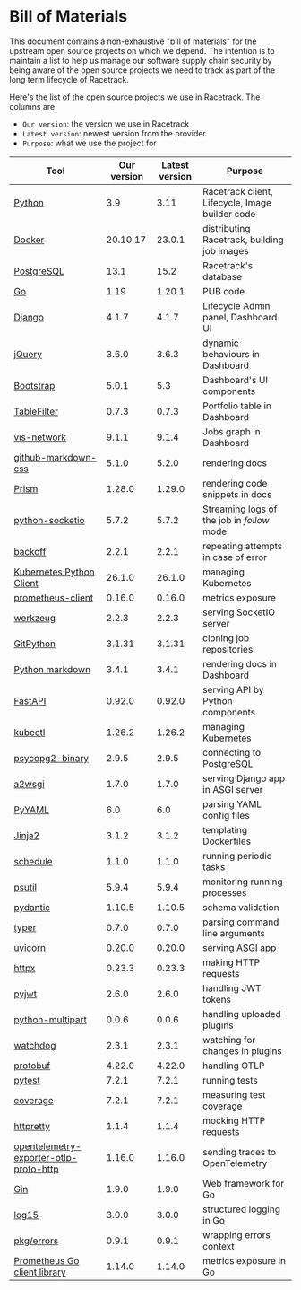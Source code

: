 # Bill of Materials
This document contains a non-exhaustive "bill of materials" for the upstream
open source projects on which we depend. The intention is to maintain a list to
help us manage our software supply chain security by being aware of the open
source projects we need to track as part of the long term lifecycle of
Racetrack.

Here's the list of the open source projects we use in Racetrack.
The columns are:

- `Our version`: the version we use in Racetrack
- `Latest version`: newest version from the provider
- `Purpose`: what we use the project for

| Tool                                                                       | Our version | Latest version | Purpose |
| -------------------------------------------------------------------------- | ------------| ---------------|---------|
| [Python](https://www.python.org/downloads/)                                | 3.9         | 3.11           | Racetrack client, Lifecycle, Image builder code |
| [Docker](https://docs.docker.com/engine/release-notes/)                    | 20.10.17    | 23.0.1         | distributing Racetrack, building job images |
| [PostgreSQL](https://www.postgresql.org/docs/release/)                     | 13.1        | 15.2           | Racetrack's database |
| [Go](https://go.dev/dl/)                                                   | 1.19        | 1.20.1         | PUB code |
| [Django](https://pypi.org/project/Django)                                  | 4.1.7       | 4.1.7          | Lifecycle Admin panel, Dashboard UI |
| [jQuery](https://github.com/jquery/jquery/releases)                        | 3.6.0       | 3.6.3          | dynamic behaviours in Dashboard |
| [Bootstrap](https://getbootstrap.com/docs/versions/)                       | 5.0.1       | 5.3            | Dashboard's UI components |
| [TableFilter](https://github.com/koalyptus/TableFilter/releases)           | 0.7.3       | 0.7.3          | Portfolio table in Dashboard |
| [vis-network](https://github.com/visjs/vis-network)                        | 9.1.1       | 9.1.4          | Jobs graph in Dashboard |
| [github-markdown-css](https://github.com/sindresorhus/github-markdown-css) | 5.1.0       | 5.2.0          | rendering docs |
| [Prism](https://github.com/PrismJS/prism/)                                 | 1.28.0      | 1.29.0         | rendering code snippets in docs |
| [python-socketio](https://pypi.org/project/python-socketio/)               | 5.7.2       | 5.7.2          | Streaming logs of the job in *follow* mode |
| [backoff](https://pypi.org/project/backoff/)                               | 2.2.1       | 2.2.1          | repeating attempts in case of error |
| [Kubernetes Python Client](https://pypi.org/project/kubernetes/)           | 26.1.0      | 26.1.0         | managing Kubernetes |
| [prometheus-client](https://pypi.org/project/prometheus-client/)           | 0.16.0      | 0.16.0         | metrics exposure |
| [werkzeug](https://pypi.org/project/Werkzeug/)                             | 2.2.3       | 2.2.3          | serving SocketIO server |
| [GitPython](https://pypi.org/project/GitPython/)                           | 3.1.31      | 3.1.31         | cloning job repositories |
| [Python markdown](https://pypi.org/project/Markdown/)                      | 3.4.1       | 3.4.1          | rendering docs in Dashboard |
| [FastAPI](https://github.com/tiangolo/fastapi)                             | 0.92.0      | 0.92.0         | serving API by Python components |
| [kubectl](https://github.com/kubernetes/kubectl)                           | 1.26.2      | 1.26.2         | managing Kubernetes |
| [psycopg2-binary](https://pypi.org/project/psycopg2-binary/)               | 2.9.5       | 2.9.5          | connecting to PostgreSQL |
| [a2wsgi](https://pypi.org/project/a2wsgi/)                                 | 1.7.0       | 1.7.0          | serving Django app in ASGI server |
| [PyYAML](https://pypi.org/project/PyYAML/)                                 | 6.0         | 6.0            | parsing YAML config files |
| [Jinja2](https://pypi.org/project/Jinja2/)                                 | 3.1.2       | 3.1.2          | templating Dockerfiles |
| [schedule](https://pypi.org/project/schedule/)                             | 1.1.0       | 1.1.0          | running periodic tasks |
| [psutil](https://pypi.org/project/psutil/)                                 | 5.9.4       | 5.9.4          | monitoring running processes |
| [pydantic](https://pypi.org/project/pydantic/)                             | 1.10.5      | 1.10.5         | schema validation |
| [typer](https://pypi.org/project/typer/)                                   | 0.7.0       | 0.7.0          | parsing command line arguments |
| [uvicorn](https://pypi.org/project/uvicorn/)                               | 0.20.0      | 0.20.0         | serving ASGI app |
| [httpx](https://pypi.org/project/httpx/)                                   | 0.23.3      | 0.23.3         | making HTTP requests |
| [pyjwt](https://pypi.org/project/PyJWT/)                                   | 2.6.0       | 2.6.0          | handling JWT tokens |
| [python-multipart](https://pypi.org/project/python-multipart/)             | 0.0.6       | 0.0.6          | handling uploaded plugins |
| [watchdog](https://pypi.org/project/watchdog/)                             | 2.3.1       | 2.3.1          | watching for changes in plugins |
| [protobuf](https://pypi.org/project/protobuf/)                             | 4.22.0      | 4.22.0         | handling OTLP |
| [pytest](https://pypi.org/project/pytest/)                                 | 7.2.1       | 7.2.1          | running tests |
| [coverage](https://pypi.org/project/coverage/)                             | 7.2.1       | 7.2.1          | measuring test coverage |
| [httpretty](https://pypi.org/project/httpretty/)                           | 1.1.4       | 1.1.4          | mocking HTTP requests |
| [opentelemetry-exporter-otlp-proto-http](https://pypi.org/project/opentelemetry-exporter-otlp-proto-http/) | 1.16.0 | 1.16.0 | sending traces to OpenTelemetry |
| [Gin](https://github.com/gin-gonic/gin)                                    | 1.9.0       | 1.9.0          | Web framework for Go |
| [log15](https://github.com/inconshreveable/log15)                          | 3.0.0       | 3.0.0          | structured logging in Go | 
| [pkg/errors](https://github.com/pkg/errors)                                | 0.9.1       | 0.9.1          | wrapping errors context | 
| [Prometheus Go client library](https://github.com/prometheus/client_golang)| 1.14.0      | 1.14.0         | metrics exposure in Go |
